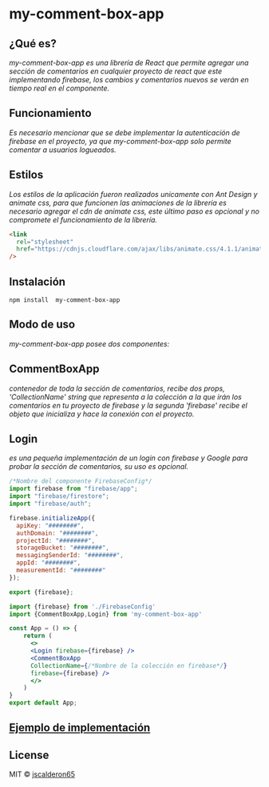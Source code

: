 # my-comment-box-app

## ¿Qué es?
_my-comment-box-app es una librería de React que permite agregar una sección de comentarios en cualquier proyecto de react que este implementando firebase, los cambios y comentarios nuevos se verán en tiempo real en el componente._

## Funcionamiento
_Es necesario mencionar que se debe implementar la autenticación de firebase en el proyecto, ya que my-comment-box-app solo permite comentar a usuarios logueados._

## Estilos
_Los estilos de la aplicación fueron realizados unicamente con Ant Design y animate css, para que funcionen las animaciones de la librería es necesario agregar el cdn de animate css, este último paso es opcional y no compromete el funcionamiento de la librería._

```html
<link
  rel="stylesheet"
  href="https://cdnjs.cloudflare.com/ajax/libs/animate.css/4.1.1/animate.min.css"
/>
```

## Instalación

```
npm install  my-comment-box-app
```

## Modo de uso
_my-comment-box-app posee dos componentes:_

## CommentBoxApp 
_contenedor de toda la sección de comentarios, recibe dos props, 'CollectionName' string que representa a la colección a la que irán los comentarios en tu proyecto de firebase y la segunda 'firebase' recibe el objeto que inicializa y hace la conexión con el proyecto._

## Login 
_es una pequeña implementación de un login con firebase y Google para probar la sección de comentarios, su uso es opcional._

```js
/*Nombre del componente FirebaseConfig*/
import firebase from "firebase/app";
import "firebase/firestore";
import "firebase/auth";

firebase.initializeApp({
  apiKey: "########",
  authDomain: "########",
  projectId: "########",
  storageBucket: "########",
  messagingSenderId: "########",
  appId: "########",
  measurementId: "########"
});

export {firebase};
```

```jsx
import {firebase} from './FirebaseConfig'
import {CommentBoxApp,Login} from 'my-comment-box-app'

const App = () => {
    return (
      <>
      <Login firebase={firebase} />
      <CommentBoxApp 
      CollectionName={/*Nombre de la colección en firebase*/} 
      firebase={firebase} />
      </>
    )
}
export default App;
```

## [Ejemplo de implementación](https://6018b272e1e6bf5e79fe3742--commentboxtest.netlify.app/)


## License

MIT © [jscalderon65](https://github.com/jscalderon65)
